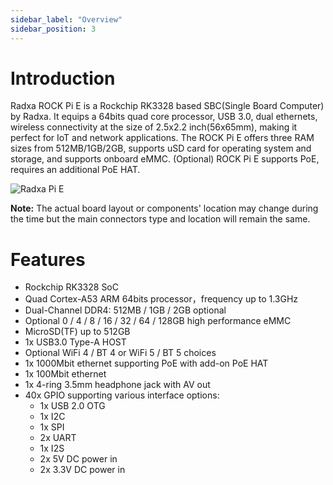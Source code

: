 ```yaml
---
sidebar_label: "Overview"
sidebar_position: 3
---
```


# Introduction

Radxa ROCK Pi E is a Rockchip RK3328 based SBC(Single Board Computer) by Radxa. It equips a 64bits quad core processor, USB 3.0, dual ethernets, wireless connectivity at the size of 2.5x2.2 inch(56x65mm), making it perfect for IoT and network applications. The ROCK Pi E offers three RAM sizes from 512MB/1GB/2GB, supports uSD card for operating system and storage, and supports onboard eMMC. (Optional) ROCK Pi E supports PoE, requires an additional PoE HAT.

![Radxa Pi E](/img/pi-e/radxa_pi_e.webp)

**Note:** The actual board layout or components' location may change during the time but the main connectors type and location will remain the same.

# Features

- Rockchip RK3328 SoC
- Quad Cortex-A53 ARM 64bits processor，frequency up to 1.3GHz
- Dual-Channel DDR4: 512MB / 1GB / 2GB optional
- Optional 0 / 4 / 8 / 16 / 32 / 64 / 128GB high performance eMMC
- MicroSD(TF) up to 512GB
- 1x USB3.0 Type-A HOST
- Optional WiFi 4 / BT 4 or WiFi 5 / BT 5 choices
- 1x 1000Mbit ethernet supporting PoE with add-on PoE HAT
- 1x 100Mbit ethernet
- 1x 4-ring 3.5mm headphone jack with AV out
- 40x GPIO supporting various interface options:
  - 1x USB 2.0 OTG
  - 1x I2C
  - 1x SPI
  - 2x UART
  - 1x I2S
  - 2x 5V DC power in
  - 2x 3.3V DC power in
